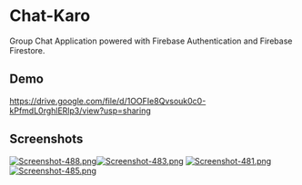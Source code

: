 
# Chat-Karo

Group Chat Application powered with Firebase Authentication and Firebase Firestore.


## Demo

https://drive.google.com/file/d/1OOFIe8Qvsouk0c0-kPfmdL0rghlERlp3/view?usp=sharing
## Screenshots

[![Screenshot-488.png](https://i.postimg.cc/ZqD4XF70/Screenshot-488.png)](https://postimg.cc/7C7F27yy)[![Screenshot-483.png](https://i.postimg.cc/mrvyd7SG/Screenshot-483.png)](https://postimg.cc/t1z6JZfr)
[![Screenshot-481.png](https://i.postimg.cc/JnQHbX6x/Screenshot-481.png)](https://postimg.cc/Fd7KvYQk)
[![Screenshot-485.png](https://i.postimg.cc/k4wLRnSZ/Screenshot-485.png)](https://postimg.cc/0MMVL1cd)
